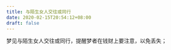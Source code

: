 ```yaml
---
title: 与陌生女人交往或同行
date: 2020-02-15T20:54:12+08:00
draft: false
---
```


梦见与陌生女人交往或同行，提醒梦者在钱财上要注意，以免丢失；